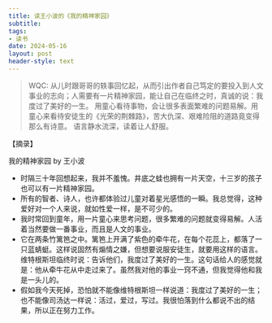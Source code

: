```yaml
---
title: 读王小波的《我的精神家园》
subtitle: 
tags: 
- 读书
date: 2024-05-16
layout: post
header-style: text
---
```



> WQC:
> 从儿时跟哥哥的轶事回忆起，从而引出作者自己笃定的要投入到人文事业的志向；人需要有一片精神家园，能让自己在临终之时，真诚的说：我度过了美好的一生。
> 用童心看待事物，会让很多表面繁难的问题易解。用童心来看待安徒生的《光荣的荆棘路》，苦大仇深、艰难险阻的道路竟变得那么有诗意。
> 语言静水流深，读着让人舒服。

【摘录】

我的精神家园 by 王小波

- 时隔三十年回想起来，我并不羞愧。井底之蛙也拥有一片天空，十三岁的孩子也可以有一片精神家园。
- 所有的智者、诗人，也许都体验过儿童对着星光感悟的一瞬。我总觉得，这种爱好对一个人来说，就如性爱一样，是不可少的。
- 我时常回到童年，用一片童心来思考问题，很多繁难的问题就变得易解。人活着当然要做一番事业，而且是人文的事业。
- 它在两条竹篱笆之中。篱笆上开满了紫色的牵牛花，在每个花蕊上，都落了一只蓝蜻蜓。这样说固然有煽情之嫌，但想要说服安徒生，就要用这样的语言。维特根斯坦临终时说：告诉他们，我度过了美好的一生。这句话给人的感觉就是：他从牵牛花从中走过来了。虽然我对他的事业一窍不通，但我觉得他和我是一头儿的。
- 假如我今天死掉，恐怕就不能像维特根斯坦一样说道：我度过了美好的一生；也不能像司汤达一样说：活过，爱过，写过。我很怕落到什么都说不出的结果，所以正在努力工作。

